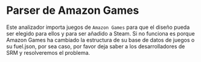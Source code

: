 # Parser de Amazon Games

Este analizador importa juegos de `Amazon Games` para que el diseño pueda ser elegido para ellos y para ser añadido a Steam. Si no funciona es porque Amazon Games ha cambiado la estructura de su base de datos de juegos o su fuel.json, por sea caso, por favor deja saber a los desarrolladores de SRM y resolveremos el problema.
